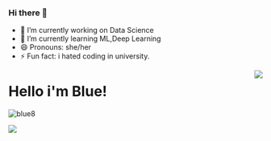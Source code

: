 ### Hi there 👋




- 🔭 I’m currently working on Data Science
- 🌱 I’m currently learning ML,Deep Learning
- 😄 Pronouns: she/her
- ⚡ Fun fact: i hated coding in university.



<img align='right' src="https://github-readme-stats.vercel.app/api?username=bleu8&show_icons=true">

# Hello i'm Blue! 
<p align="left"> <img src="https://komarev.com/ghpvc/?username=bleu8" alt="blue8" /> </p>


[![](https://img.shields.io/github/followers/bleu8?style=social)](https://www.github.com/bleu8)




